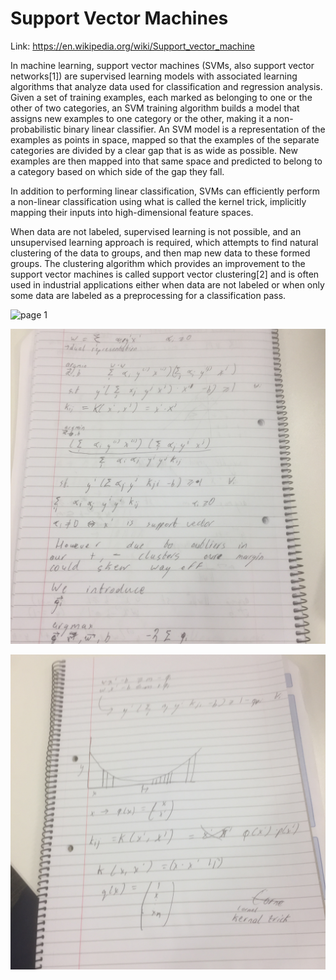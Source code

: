 # Support Vector Machines

Link: https://en.wikipedia.org/wiki/Support_vector_machine


In machine learning, support vector machines (SVMs, also support vector networks[1])
are supervised learning models with associated learning algorithms that analyze data
used for classification and regression analysis. Given a set of training examples,
each marked as belonging to one or the other of two categories, an SVM training algorithm
builds a model that assigns new examples to one category or the other, making it a non-probabilistic
binary linear classifier. An SVM model is a representation of the examples as points in space,
mapped so that the examples of the separate categories are divided by a clear gap that is as wide
as possible. New examples are then mapped into that same space and predicted to belong to a category
based on which side of the gap they fall.

In addition to performing linear classification, SVMs can efficiently perform a non-linear classification
using what is called the kernel trick, implicitly mapping their inputs into high-dimensional feature spaces.

When data are not labeled, supervised learning is not possible, and an unsupervised learning approach is
required, which attempts to find natural clustering of the data to groups, and then map new data to these
formed groups. The clustering algorithm which provides an improvement to the support vector machines is 
called support vector clustering[2] and is often used in industrial applications either when data are not 
labeled or when only some data are labeled as a preprocessing for a classification pass.

![page 1](/img/lecture-18/page1.png)

![page 2](/img/lecture-18/page2.jpg)

![page 3](/img/lecture-18/page3.jpg)

